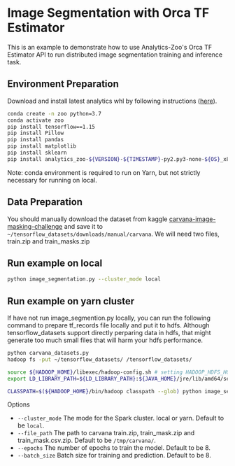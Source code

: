 # Image Segmentation with Orca TF Estimator

This is an example to demonstrate how to use Analytics-Zoo's Orca TF Estimator API to run distributed image segmentation training and inference task.

## Environment Preparation

Download and install latest analytics whl by following instructions ([here](https://analytics-zoo.github.io/master/#PythonUserGuide/install/#install-the-latest-nightly-build-wheels-for-pip)).

```bash
conda create -n zoo python=3.7
conda activate zoo
pip install tensorflow==1.15
pip install Pillow
pip install pandas
pip install matplotlib
pip install sklearn
pip install analytics_zoo-${VERSION}-${TIMESTAMP}-py2.py3-none-${OS}_x86_64.whl
```

Note: conda environment is required to run on Yarn, but not strictly necessary for running on local.

## Data Preparation
You should manually download the dataset from kaggle [carvana-image-masking-challenge](https://www.kaggle.com/c/carvana-image-masking-challenge/data) and save it to `~/tensorflow_datasets/downloads/manual/carvana`. We will need two files, train.zip and train_masks.zip

## Run example on local
```bash
python image_segmentation.py --cluster_mode local 
```

## Run example on yarn cluster

If have not run image_segmention.py locally, you can run the following command to prepare tf_records file locally and put it to hdfs.
Although tensorflow_datasets support directly perparing data in hdfs, that might generate too much small files that will harm your
hdfs performance.

```bash
python carvana_datasets.py
hadoop fs -put ~/tensorflow_datasets/ /tensorflow_datasets/
```


```bash
source ${HADOOP_HOME}/libexec/hadoop-config.sh # setting HADOOP_HDFS_HOME, LD_LIBRARY_PATH, etc
export LD_LIBRARY_PATH=${LD_LIBRARY_PATH}:${JAVA_HOME}/jre/lib/amd64/server

CLASSPATH=$(${HADOOP_HOME}/bin/hadoop classpath --glob) python image_segmentation.py --cluster_mode yarn 
```

Options
* `--cluster_mode` The mode for the Spark cluster. local or yarn. Default to be `local`.
* `--file_path` The path to carvana train.zip, train_mask.zip and train_mask.csv.zip. Default to be `/tmp/carvana/`.
* `--epochs` The number of epochs to train the model. Default to be 8.
* `--batch_size` Batch size for training and prediction. Default to be 8.

